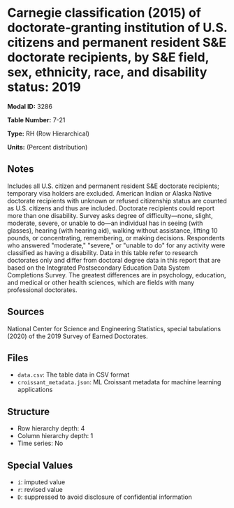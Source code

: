 # Carnegie classification (2015) of doctorate-granting institution of U.S. citizens and permanent resident S&E doctorate recipients, by S&E field, sex, ethnicity, race, and disability status: 2019

**Modal ID:** 3286

**Table Number:** 7-21

**Type:** RH (Row Hierarchical)

**Units:** (Percent distribution)

## Notes

Includes all U.S. citizen and permanent resident S&E doctorate recipients; temporary visa holders are excluded. American Indian or Alaska Native doctorate recipients with unknown or refused citizenship status are counted as U.S. citizens and thus are included. Doctorate recipients could report more than one disability. Survey asks degree of difficulty—none, slight, moderate, severe, or unable to do—an individual has in seeing (with glasses), hearing (with hearing aid), walking without assistance, lifting 10 pounds, or concentrating, remembering, or making decisions. Respondents who answered "moderate," "severe," or "unable to do" for any activity were classified as having a disability. Data in this table refer to research doctorates only and differ from doctoral degree data in this report that are based on the Integrated Postsecondary Education Data System Completions Survey. The greatest differences are in psychology, education, and medical or other health sciences, which are fields with many professional doctorates.

## Sources

National Center for Science and Engineering Statistics, special tabulations (2020) of the 2019 Survey of Earned Doctorates.

## Files

- `data.csv`: The table data in CSV format
- `croissant_metadata.json`: ML Croissant metadata for machine learning applications

## Structure

- Row hierarchy depth: 4
- Column hierarchy depth: 1
- Time series: No

## Special Values

- `i`: imputed value
- `r`: revised value
- `D`: suppressed to avoid disclosure of confidential information
